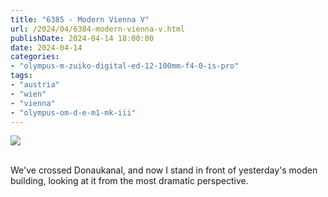 ```yaml
---
title: "6385 - Modern Vienna V"
url: /2024/04/6384-modern-vienna-v.html
publishDate: 2024-04-14 18:00:00
date: 2024-04-14
categories:
- "olympus-m-zuiko-digital-ed-12-100mm-f4-0-is-pro"
tags:
- "austria"
- "wien"
- "vienna"
- "olympus-om-d-e-m1-mk-iii"
---
```

<div class="container">
<div class="center"><a target="_blank" href="https://d25zfm9zpd7gm5.cloudfront.net/1200x1200/2020/20200823_164241_lr.jpg"><img class="webfeedsFeaturedVisual" src="https://d25zfm9zpd7gm5.cloudfront.net/0600x0600/2020/20200823_164241_lr.jpg" /></a></div>
</div>
<br />

We've crossed Donaukanal, and now I stand in front of
yesterday's moden building, looking at it from the most
dramatic perspective.
